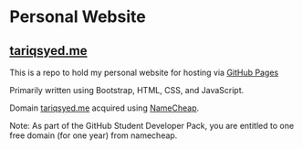 # Personal Website
## [tariqsyed.me](https://www.tariqsyed.me)
This is a repo to hold my personal website for hosting via [GitHub Pages](https://www.pages.github.com)

Primarily written using Bootstrap, HTML, CSS, and JavaScript.

Domain [tariqsyed.me](https://tariqsyed.me) acquired using [NameCheap](https://www.namecheap.com).

Note: As part of the GitHub Student Developer Pack, you are entitled to one free domain (for one year) from namecheap.
